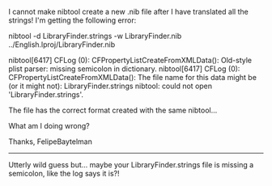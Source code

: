 I cannot make nibtool create a new .nib file after I have translated all the strings!
I'm getting the following error:

nibtool -d LibraryFinder.strings -w LibraryFinder.nib ../English.lproj/LibraryFinder.nib

nibtool[6417] CFLog (0): CFPropertyListCreateFromXMLData(): Old-style plist parser: missing semicolon in dictionary.
nibtool[6417] CFLog (0): CFPropertyListCreateFromXMLData(): The file name for this data might be (or it might not): LibraryFinder.strings
nibtool: could not open 'LibraryFinder.strings'.

The file has the correct format created with the same nibtool...

What am I doing wrong?

Thanks, FelipeBaytelman

----

Utterly wild guess but... maybe your LibraryFinder.strings file is missing a semicolon, like the log says it is?!
